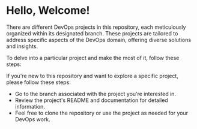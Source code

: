 
<h1>Hello, Welcome!</h1>

<p>There are different DevOps projects in this repository, each meticulously organized within its designated branch. These projects are tailored to address specific aspects of the DevOps domain, offering diverse solutions and insights.</p>
<p>To delve into a particular project and make the most of it, follow these steps:</p>
  
<p>If you're new to this repository and want to explore a specific project, please follow these steps:</p>
<ul>
    <li>Go to the branch associated with the project you're interested in.</li>
    <li>Review the project's README and documentation for detailed information.</li>
    <li>Feel free to clone the repository or use the project as needed for your DevOps work.</li>
</ul>
